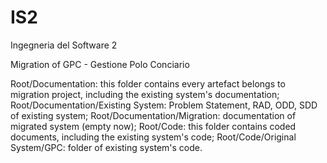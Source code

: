 IS2
===

Ingegneria del Software 2

Migration of GPC - Gestione Polo Conciario

Root/Documentation:
this folder contains every artefact belongs to migration project, including the existing system's documentation;
Root/Documentation/Existing System:
Problem Statement, RAD, ODD, SDD of existing system;
Root/Documentation/Migration:
documentation of migrated system (empty now);
Root/Code:
this folder contains coded documents, including the existing system's code;
Root/Code/Original System/GPC:
folder of existing system's code.
